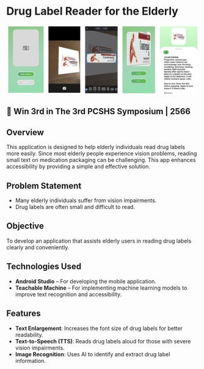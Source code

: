 # Drug Label Reader for the Elderly  

<div align="center">
  <img src="/Screenshot 2568-02-18 at 20.41.54.png" alt="Gameplay Screenshot" width="600">
</div>

## 🥉 Win 3rd in The 3rd PCSHS Symposium | 2566

## Overview  
This application is designed to help elderly individuals read drug labels more easily. Since most elderly people experience vision problems, reading small text on medication packaging can be challenging. This app enhances accessibility by providing a simple and effective solution.  

## Problem Statement  
- Many elderly individuals suffer from vision impairments.  
- Drug labels are often small and difficult to read.  

## Objective  
To develop an application that assists elderly users in reading drug labels clearly and conveniently.  

## Technologies Used  
- **Android Studio** – For developing the mobile application.  
- **Teachable Machine** – For implementing machine learning models to improve text recognition and accessibility.  

## Features  
- **Text Enlargement**: Increases the font size of drug labels for better readability.  
- **Text-to-Speech (TTS)**: Reads drug labels aloud for those with severe vision impairments.  
- **Image Recognition**: Uses AI to identify and extract drug label information.  
